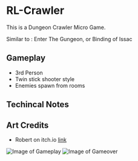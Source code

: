 # RL-Crawler
 
This is a Dungeon Crawler Micro Game.

Similar to : Enter The Gungeon, or Binding of Issac

## Gameplay 

- 3rd Person
- Twin stick shooter style
- Enemies spawn from rooms

## Techincal Notes


## Art Credits

- Robert on itch.io [link](https://0x72.itch.io/16x16-dungeon-tileset)

![Image of Gameplay](https://github.com/Coryf65/RL-Crawler/tree/main/_images/gameplay-1.png)
![Image of Gameover](https://octodex.github.com/images/yaktocat.png)
